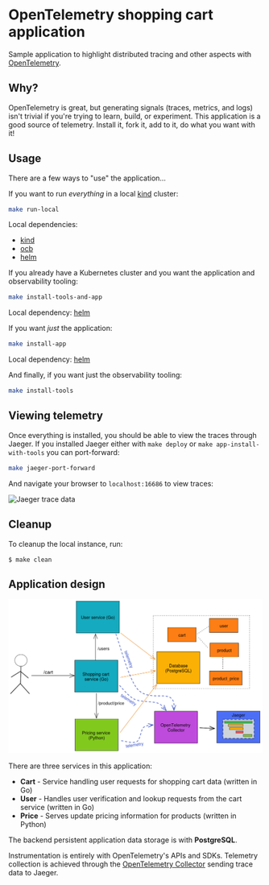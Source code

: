 # OpenTelemetry shopping cart application

Sample application to highlight distributed tracing and other aspects with [OpenTelemetry](https://opentelemetry.io/).

## Why?

OpenTelemetry is great, but generating signals (traces, metrics, and logs) isn't trivial if you're trying to learn, build, or experiment. This application is a good source of telemetry. Install it, fork it, add to it, do what you want with it!

## Usage

There are a few ways to "use" the application...

If you want to run _everything_ in a local [kind](https://kind.sigs.k8s.io/) cluster:

```bash
make run-local
```

Local dependencies:

* [kind](https://kind.sigs.k8s.io/)
* [ocb](https://opentelemetry.io/docs/collector/custom-collector/)
* [helm](https://helm.sh/docs/intro/install/)

If you already have a Kubernetes cluster and you want the application and observability tooling:

```bash
make install-tools-and-app
```

Local dependency: [helm](https://helm.sh/docs/intro/install/)

If you want _just_ the application:

```bash
make install-app
```

Local dependency: [helm](https://helm.sh/docs/intro/install/)

And finally, if you want just the observability tooling:

```bash
make install-tools
```

## Viewing telemetry

Once everything is installed, you should be able to view the traces through Jaeger. If you installed Jaeger either with `make deploy` or `make app-install-with-tools` you can port-forward:

```bash
make jaeger-port-forward
```

And navigate your browser to `localhost:16686` to view traces:

![Jaeger trace data](./images/otel-shopping-cart-jaeger-trace.png)

## Cleanup

To cleanup the local instance, run:

```
$ make clean
```

## Application design

![Application design](./images/otel-shopping-cart-design.png)

There are three services in this application:

* **Cart** - Service handling user requests for shopping cart data (written in Go)
* **User** - Handles user verification and lookup requests from the cart service (written in Go)
* **Price** - Serves update pricing information for products (written in Python)

The backend persistent application data storage is with **PostgreSQL**.

Instrumentation is entirely with OpenTelemetry's APIs and SDKs. Telemetry collection is achieved through the [OpenTelemetry Collector](https://github.com/open-telemetry/opentelemetry-collector) sending trace data to Jaeger.
